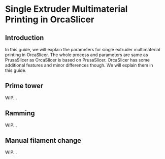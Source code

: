 # Single Extruder Multimaterial Printing in OrcaSlicer

## Introduction
In this guide, we will explain the parameters for single extruder multimaterial printing in OrcaSlicer. The whole process and parameters are same as PrusaSlicer as OrcaSlicer is based on PrusaSlicer.
OrcaSlicer has some additional features and minor differences though. We will explain them in this guide.
## Prime tower
WIP...
## Ramming
WIP...
## Manual filament change
WIP...